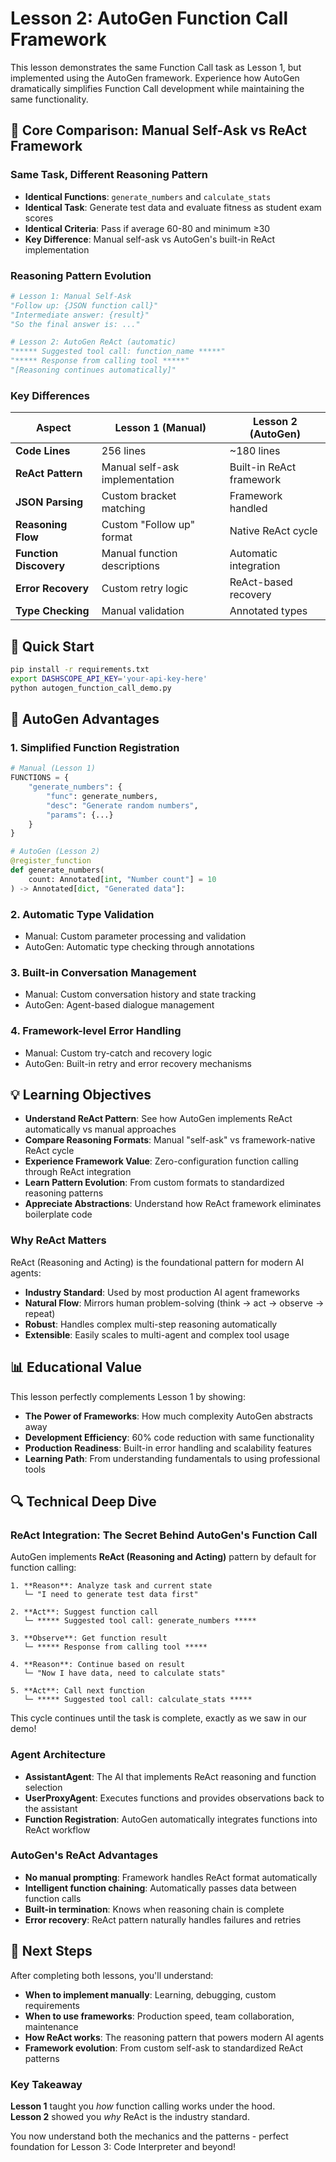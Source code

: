 # Lesson 2: AutoGen Function Call Framework

This lesson demonstrates the same Function Call task as Lesson 1, but implemented using the AutoGen framework. Experience how AutoGen dramatically simplifies Function Call development while maintaining the same functionality.

## 🎯 Core Comparison: Manual Self-Ask vs ReAct Framework

### Same Task, Different Reasoning Pattern
- **Identical Functions**: `generate_numbers` and `calculate_stats`
- **Identical Task**: Generate test data and evaluate fitness as student exam scores
- **Identical Criteria**: Pass if average 60-80 and minimum ≥30
- **Key Difference**: Manual self-ask vs AutoGen's built-in ReAct implementation

### Reasoning Pattern Evolution
```python
# Lesson 1: Manual Self-Ask
"Follow up: {JSON function call}"
"Intermediate answer: {result}"
"So the final answer is: ..."

# Lesson 2: AutoGen ReAct (automatic)
"***** Suggested tool call: function_name *****"
"***** Response from calling tool *****"
"[Reasoning continues automatically]"
```

### Key Differences

| Aspect | Lesson 1 (Manual) | Lesson 2 (AutoGen) |
|--------|-------------------|---------------------|
| **Code Lines** | 256 lines | ~180 lines |
| **ReAct Pattern** | Manual self-ask implementation | Built-in ReAct framework |
| **JSON Parsing** | Custom bracket matching | Framework handled |
| **Reasoning Flow** | Custom "Follow up" format | Native ReAct cycle |
| **Function Discovery** | Manual function descriptions | Automatic integration |
| **Error Recovery** | Custom retry logic | ReAct-based recovery |
| **Type Checking** | Manual validation | Annotated types |

## 🚀 Quick Start

```bash
pip install -r requirements.txt
export DASHSCOPE_API_KEY='your-api-key-here'
python autogen_function_call_demo.py
```

## 🔧 AutoGen Advantages

### 1. **Simplified Function Registration**
```python
# Manual (Lesson 1)
FUNCTIONS = {
    "generate_numbers": {
        "func": generate_numbers,
        "desc": "Generate random numbers",
        "params": {...}
    }
}

# AutoGen (Lesson 2)
@register_function
def generate_numbers(
    count: Annotated[int, "Number count"] = 10
) -> Annotated[dict, "Generated data"]:
```

### 2. **Automatic Type Validation**
- Manual: Custom parameter processing and validation
- AutoGen: Automatic type checking through annotations

### 3. **Built-in Conversation Management**
- Manual: Custom conversation history and state tracking
- AutoGen: Agent-based dialogue management

### 4. **Framework-level Error Handling**
- Manual: Custom try-catch and recovery logic
- AutoGen: Built-in retry and error recovery mechanisms

## 💡 Learning Objectives

- **Understand ReAct Pattern**: See how AutoGen implements ReAct automatically vs manual approaches
- **Compare Reasoning Formats**: Manual "self-ask" vs framework-native ReAct cycle
- **Experience Framework Value**: Zero-configuration function calling through ReAct integration
- **Learn Pattern Evolution**: From custom formats to standardized reasoning patterns
- **Appreciate Abstractions**: Understand how ReAct framework eliminates boilerplate code

### Why ReAct Matters
ReAct (Reasoning and Acting) is the foundational pattern for modern AI agents:
- **Industry Standard**: Used by most production AI agent frameworks
- **Natural Flow**: Mirrors human problem-solving (think → act → observe → repeat)
- **Robust**: Handles complex multi-step reasoning automatically
- **Extensible**: Easily scales to multi-agent and complex tool usage

## 📊 Educational Value

This lesson perfectly complements Lesson 1 by showing:
- **The Power of Frameworks**: How much complexity AutoGen abstracts away
- **Development Efficiency**: 60% code reduction with same functionality
- **Production Readiness**: Built-in error handling and scalability features
- **Learning Path**: From understanding fundamentals to using professional tools

## 🔍 Technical Deep Dive

### ReAct Integration: The Secret Behind AutoGen's Function Call
AutoGen implements **ReAct (Reasoning and Acting)** pattern by default for function calling:

```
1. **Reason**: Analyze task and current state
   └─ "I need to generate test data first"

2. **Act**: Suggest function call
   └─ ***** Suggested tool call: generate_numbers *****

3. **Observe**: Get function result  
   └─ ***** Response from calling tool *****

4. **Reason**: Continue based on result
   └─ "Now I have data, need to calculate stats"

5. **Act**: Call next function
   └─ ***** Suggested tool call: calculate_stats *****
```

This cycle continues until the task is complete, exactly as we saw in our demo!

### Agent Architecture
- **AssistantAgent**: The AI that implements ReAct reasoning and function selection
- **UserProxyAgent**: Executes functions and provides observations back to the assistant
- **Function Registration**: AutoGen automatically integrates functions into ReAct workflow

### AutoGen's ReAct Advantages
- **No manual prompting**: Framework handles ReAct format automatically
- **Intelligent function chaining**: Automatically passes data between function calls
- **Built-in termination**: Knows when reasoning chain is complete
- **Error recovery**: ReAct pattern naturally handles failures and retries

## 🚀 Next Steps

After completing both lessons, you'll understand:
- **When to implement manually**: Learning, debugging, custom requirements
- **When to use frameworks**: Production speed, team collaboration, maintenance
- **How ReAct works**: The reasoning pattern that powers modern AI agents
- **Framework evolution**: From custom self-ask to standardized ReAct patterns

### Key Takeaway
**Lesson 1** taught you *how* function calling works under the hood.  
**Lesson 2** showed you *why* ReAct is the industry standard.

You now understand both the mechanics and the patterns - perfect foundation for Lesson 3: Code Interpreter and beyond!